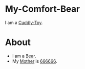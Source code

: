# My-Comfort-Bear  <a id="1"/>

I am a [Cuddly-Toy](281000003.md).

# About

- I am a [Bear](40000076.md).
- My [Mother](40000008.md) is [666666](1971091186.md).
